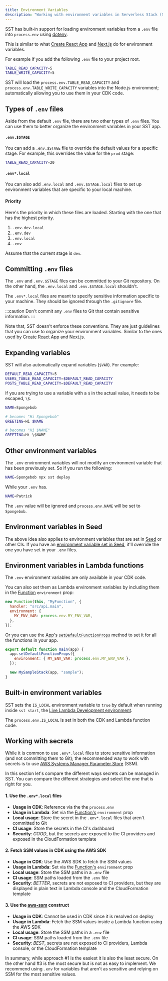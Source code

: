```yaml
---
title: Environment Variables
description: "Working with environment variables in Serverless Stack (SST)"
---
```


SST has built-in support for loading environment variables from a `.env` file into `process.env` using [dotenv](https://github.com/motdotla/dotenv).

This is similar to what [Create React App](https://create-react-app.dev/docs/adding-custom-environment-variables/#adding-development-environment-variables-in-env) and [Next.js](https://nextjs.org/docs/basic-features/environment-variables#loading-environment-variables) do for environment variables.

For example if you add the following `.env` file to your project root.

```bash title=".env"
TABLE_READ_CAPACITY=5
TABLE_WRITE_CAPACITY=5
```

SST will load the `process.env.TABLE_READ_CAPACITY` and `process.env.TABLE_WRITE_CAPACITY` variables into the Node.js environment; automatically allowing you to use them in your CDK code.

## Types of `.env` files

Aside from the default `.env` file, there are two other types of `.env` files. You can use them to better organize the environment variables in your SST app.

#### `.env.$STAGE`

You can add a `.env.$STAGE` file to override the default values for a specific stage. For example, this overrides the value for the `prod` stage:

```bash title=".env.prod"
TABLE_READ_CAPACITY=20
```

#### `.env*.local`

You can also add `.env.local` and `.env.$STAGE.local` files to set up environment variables that are specific to your local machine.

#### Priority

Here's the priority in which these files are loaded. Starting with the one that has the highest priority.

1. `.env.dev.local`
2. `.env.dev`
3. `.env.local`
4. `.env`

Assume that the current stage is `dev`.

## Committing `.env` files

The `.env` and `.env.$STAGE` files can be committed to your Git repository. On the other hand, the `.env.local` and `.env.$STAGE.local` shouldn't.

The `.env*.local` files are meant to specify sensitive information specific to your machine. They should be ignored through the `.gitignore` file.

:::caution
Don't commit any `.env` files to Git that contain sensitive information.
:::

Note that, SST doesn't enforce these conventions. They are just guidelines that you can use to organize your environment variables. Similar to the ones used by [Create React App](https://create-react-app.dev/docs/adding-custom-environment-variables/#adding-development-environment-variables-in-env) and [Next.js](https://nextjs.org/docs/basic-features/environment-variables#default-environment-variables).


## Expanding variables

SST will also automatically expand variables (`$VAR`). For example:

```bash
DEFAULT_READ_CAPACITY=5
USERS_TABLE_READ_CAPACITY=$DEFAULT_READ_CAPACITY
POSTS_TABLE_READ_CAPACITY=$DEFAULT_READ_CAPACITY
```

If you are trying to use a variable with a `$` in the actual value, it needs to be escaped, `\$`.

```bash
NAME=Spongebob

# becomes "Hi Spongebob"
GREETING=Hi $NAME

# becomes "Hi $NAME"
GREETING=Hi \$NAME
```

## Other environment variables

The `.env` environment variables will not modify an environment variable that has been previously set. So if you run the following:

```bash
NAME=Spongebob npx sst deploy
```

While your `.env` has.

```bash
NAME=Patrick
```

The `.env` value will be ignored and `process.env.NAME` will be set to `Spongebob`.

## Environment variables in Seed

The above idea also applies to environment variables that are set in [Seed](https://seed.run) or other CIs. If you have an [environment variable set in Seed](https://seed.run/docs/storing-secrets), it'll override the one you have set in your `.env` files.

## Environment variables in Lambda functions

The `.env` environment variables are only available in your CDK code.

You can also set them as Lambda environment variables by including them in the [Function](constructs/Function.md) `environment` prop:

```js
new Function(this, "MyFunction", {
  handler: "src/api.main",
  environment: {
    MY_ENV_VAR: process.env.MY_ENV_VAR,
  },
});
```

Or you can use the [App's](constructs/App.md) [`setDefaultFunctionProps`](constructs/App.md#setdefaultfunctionprops) method to set it for all the functions in your app.

```js title="lib/index.js"
export default function main(app) {
  app.setDefaultFunctionProps({
    environment: { MY_ENV_VAR: process.env.MY_ENV_VAR },
  });

  new MySampleStack(app, "sample");
}
```

## Built-in environment variables

SST sets the `IS_LOCAL` environment variable to `true` by default when running inside `sst start`, the [Live Lambda Development environment](live-lambda-development.md).

The `process.env.IS_LOCAL` is set in both the CDK and Lambda function code.

## Working with secrets

While it is common to use `.env*.local` files to store sensitive information (and not committing them to Git); the recommended way to work with secrets is to use [AWS Systems Manager Parameter Store](https://docs.aws.amazon.com/systems-manager/latest/userguide/systems-manager-parameter-store.html) (SSM).

In this section let's compare the different ways secrets can be managed in SST. You can compare the different strategies and select the one that is right for you.

#### 1. Use the `.env*.local` files

- **Usage in CDK**: Reference via the the `process.env`
- **Usage in Lambda**: Set via the [Function's](constructs/Function.md) `environment` prop
- **Local usage**: Store the secret in the `.env*.local` files that aren't committed to Git
- **CI usage**: Store the secrets in the CI's dashboard
- **Security**: _GOOD_, but the secrets are exposed to the CI providers and exposed in the CloudFormation template

#### 2. Fetch SSM values in CDK using the AWS SDK

- **Usage in CDK**: Use the AWS SDK to fetch the SSM values
- **Usage in Lambda**: Set via the [Function's](constructs/Function.md) `environment` prop
- **Local usage**: Store the SSM paths in a `.env` file
- **CI usage**: SSM paths loaded from the `.env` file
- **Security**: _BETTER_, secrets are not exposed to CI providers, but they are displayed in plain text in Lambda console and the CloudFormation template

#### 3. Use the [aws-ssm](https://docs.aws.amazon.com/cdk/api/latest/docs/aws-ssm-readme.html) construct

- **Usage in CDK**: Cannot be used in CDK since it is resolved on deploy
- **Usage in Lambda**: Fetch the SSM values inside a Lambda function using the AWS SDK
- **Local usage**: Store the SSM paths in a `.env` file
- **CI usage**: SSM paths loaded from the `.env` file
- **Security**: _BEST_, secrets are not exposed to CI providers, Lambda console, or the CloudFormation template

In summary, while approach #1 is the easiest it is also the least secure. On the other hand #3 is the most secure but is not as easy to implement. We recommend using `.env` for variables that aren't as sensitive and relying on SSM for the most sensitive values.
